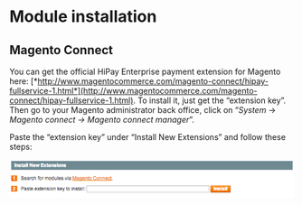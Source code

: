 # Module installation

## Magento Connect

You can get the official HiPay Enterprise payment extension for Magento here:
[*http://www.magentocommerce.com/magento-connect/hipay-fullservice-1.html*](http://www.magentocommerce.com/magento-connect/hipay-fullservice-1.html).
To install it, just get the “extension key”. Then go to your Magento administrator back office, click on “*System* -&gt; *Magento connect
-&gt; Magento connect manager*”.

Paste the “extension key” under “Install New Extensions” and follow these
steps:

![magento connect](images/media/image8.png)